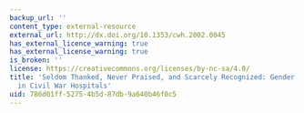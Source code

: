 ```yaml
---
backup_url: ''
content_type: external-resource
external_url: http://dx.doi.org/10.1353/cwh.2002.0045
has_external_licence_warning: true
has_external_license_warning: true
is_broken: ''
license: https://creativecommons.org/licenses/by-nc-sa/4.0/
title: 'Seldom Thanked, Never Praised, and Scarcely Recognized: Gender and Racism
  in Civil War Hospitals'
uid: 786d01ff-5275-4b5d-87db-9a640b46f0c5
---
```


